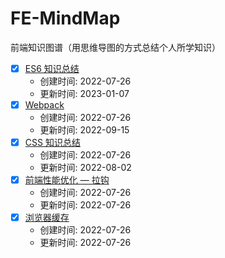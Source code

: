 # FE-MindMap

前端知识图谱（用思维导图的方式总结个人所学知识）

- [x] [ES6 知识总结](/xmind/ES6%20%E7%9F%A5%E8%AF%86%E6%80%BB%E7%BB%93.xmind)
  - 创建时间: 2022-07-26
  - 更新时间: 2023-01-07
- [x] [Webpack](/xmind/Webpack.xmind)
  - 创建时间: 2022-07-26
  - 更新时间: 2022-09-15
- [x] [CSS 知识总结](/xmind/CSS%20%E7%9F%A5%E8%AF%86%E6%80%BB%E7%BB%93.xmind)
  - 创建时间: 2022-07-26
  - 更新时间: 2022-08-02
- [x] [前端性能优化 — 拉钩](/xmind/%E5%89%8D%E7%AB%AF%E6%80%A7%E8%83%BD%E4%BC%98%E5%8C%96%20%E2%80%94%20%E6%8B%89%E9%92%A9.xmind)
  - 创建时间: 2022-07-26
  - 更新时间: 2022-07-26
- [x] [浏览器缓存](/xmind/%E6%B5%8F%E8%A7%88%E5%99%A8%E7%BC%93%E5%AD%98.xmind)
  - 创建时间: 2022-07-26
  - 更新时间: 2022-07-26
